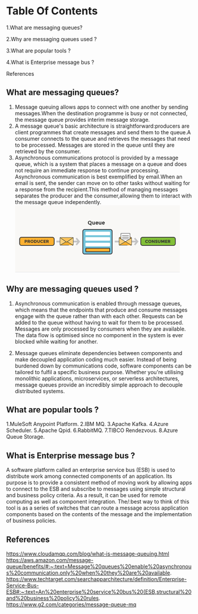 # Table Of Contents 
1.What are messaging queues?

2.Why are messaging queues used ?

3.What are popular tools ?

4.What is Enterprise message bus ?

References
## What are messaging queues?
1. Message queuing allows apps to connect with one another by sending messages.When the destination programme is busy or not connected, the message queue provides interim message storage.
2. A message queue's basic architecture is straightforward:producers are client programmes that create messages and send them to the queue.A consumer connects to the queue and retrieves the messages that need to be processed. Messages are stored in the queue until they are retrieved by the consumer.
3. Asynchronous communications protocol is provided by a message queue, which is a system that places a message on a queue and does not require an immediate response to continue processing. Asynchronous communication is best exemplified by email.When an email is sent, the sender can move on to other tasks without waiting for a response from the recipient.This method of managing messages separates the producer and the consumer,allowing them to interact with the message queue independently.
 ![](https://github.com/diksha847/technical-paper-/blob/main/thumb-mq.jpg)

## Why are messaging queues used ?
 1. Asynchronous communication is enabled through message queues,
  which means that the endpoints that produce and consume messages engage with the queue rather than with each other.
   Requests can be added to the queue without having to wait for them to be processed.
    Messages are only processed by consumers when they are available.
   The data flow is optimised since no component in the system is ever blocked while waiting for another.

 2. Message queues eliminate dependencies between components and make decoupled application coding much easier.
    Instead of being burdened down by communications code,
     software components can be tailored to fulfil a specific business purpose.
     Whether you're utilising monolithic applications, microservices, or serverless architectures, 
     message queues provide an incredibly simple approach to decouple distributed systems.
## What are popular tools ?
1.MuleSoft Anypoint Platform.
2.IBM MQ.
3.Apache Kafka.
4.Azure Scheduler.
5.Apache Qpid.
6.RabbitMQ.
7.TIBCO Rendezvous.
8.Azure Queue Storage.
## What is Enterprise message bus ?
A software platform called an enterprise service bus (ESB)
 is used to distribute work among connected components of an application. 
 Its purpose is to provide a consistent method of moving work by allowing apps 
 to connect to the ESB and subscribe to messages using simple structural and business policy criteria.
As a result, it can be used for remote computing as well as component integration. 
The/:best way to think of this tool is as a series of switches that can route a message across 
application components based on the contents of the message and the implementation of business policies.
## References 
https://www.cloudamqp.com/blog/what-is-message-queuing.html
https://aws.amazon.com/message-queue/benefits/#:~:text=Message%20queues%20enable%20asynchronous%20communication,only%20when%20they%20are%20available.
https://www.techtarget.com/searchapparchitecture/definition/Enterprise-Service-Bus-ESB#:~:text=An%20enterprise%20service%20bus%20(ESB,structural%20and%20business%20policy%20rules.
https://www.g2.com/categories/message-queue-mq
    


